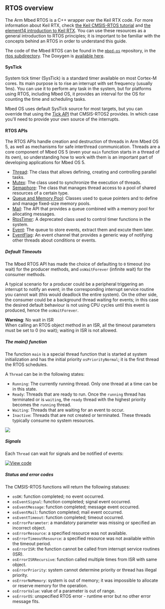<h2 id="rtos">RTOS overview</h2>

The Arm Mbed RTOS is a C++ wrapper over the Keil RTX code. For more information about Keil RTX, check [the Keil CMSIS-RTOS tutorial](https://github.com/ARM-software/CMSIS/raw/master/CMSIS/Documentation/RTX/CMSIS_RTOS_Tutorial.pdf) and [the element14 introduction to Keil RTX](https://www.element14.com/community/docs/DOC-46650/l/arm-keil-rtx-real-time-operating-system-overview). You can use these resources as a general introduction to RTOS principles; it is important to be familiar with the concepts behind an RTOS in order to understand this guide.

The code of the Mbed RTOS can be found in the [`mbed-os`](https://github.com/ARMmbed/mbed-os) repository, in the [rtos subdirectory](https://github.com/ARMmbed/mbed-os/tree/master/rtos). The Doxygen is [available here](https://docs.mbed.com/docs/mbed-os-api/en/mbed-os-5.6/api/group__rtos.html).

#### SysTick

System tick timer (SysTick) is a standard timer available on most Cortex-M cores. Its main purpose is to rise an interrupt with set frequency (usually 1ms). You can use it to perform any task in the system, but for platforms using RTOS, including Mbed OS, it provides an interval for the OS for counting the time and scheduling tasks.

Mbed OS uses default SysTick source for most targets, but you can override that using the [Tick API](http://arm-software.github.io/CMSIS_5/RTOS2/html/group__CMSIS__RTOS__TickAPI.html) that CMSIS-RTOS2 provides. In which case you'll need to provide your own source of the interrupts.

#### RTOS APIs

The RTOS APIs handle creation and destruction of threads in Arm Mbed OS 5, as well as mechanisms for safe interthread communication. Threads are a core component of Mbed OS 5 (even your `main` function starts in a thread of its own), so understanding how to work with them is an important part of developing applications for Mbed OS 5.

* [Thread](/docs/v5.4/reference/api-references.html#thread): The class that allows defining, creating and controlling parallel tasks.
* [Mutex](/docs/v5.4/reference/api-references.html#mutex): The class used to synchronize the execution of threads.
* [Semaphore](/docs/v5.4/reference/api-references.html#semaphore): The class that manages thread access to a pool of shared resources of a certain type.
* [Queue and Memory Pool](/docs/v5.4/reference/api-references.html#queue-and-memorypool): Classes used to queue pointers and to define and manage fixed-size memory pools.
* [Mail](/docs/v5.4/reference/api-references.html#mail): The API that provides a queue combined with a memory pool for allocating messages.
* [RtosTimer](/docs/v5.4/reference/api-references.html#rtostimer): A deprecated class used to control timer functions in the system.
* [Event](/docs/v5.4/reference/api-references.html#events): The queue to store events, extract them and excute them later.
* [EventFlag](https://os-doc-builder.test.mbed.com/docs/v5.4/reference/api-references.html#eventflags): An event channel that provides a generic way of notifying other threads about conditions or events.

##### Default Timeouts

The Mbed RTOS API has made the choice of defaulting to `0` timeout (no wait) for the producer methods, and `osWaitForever` (infinite wait) for the consumer methods.

A typical scenario for a producer could be a peripheral triggering an interrupt to notify an event; in the corresponding interrupt service routine you cannot wait (this would deadlock the entire system). On the other side, the consumer could be a background thread waiting for events; in this case the desired default behaviour is not using CPU cycles until this event is produced, hence the `osWaitForever`.

<span class="warnings">**Warning**: No wait in ISR </br> When calling an RTOS object method in an ISR, all the timeout parameters must be set to 0 (no wait); waiting in ISR is not allowed. </span>

##### The main() function

The function `main` is a special thread function that is started at system initialization and has the initial priority `osPriorityNormal`; it is the first thread the RTOS schedules.

A `Thread` can be in the following states:

* `Running`: The currently running thread. Only one thread at a time can be in this state.
* `Ready`: Threads that are ready to run. Once the ``running`` thread has terminated or is `waiting`, the `ready` thread with the highest priority becomes the `running` thread.
* `Waiting`: Threads that are waiting for an event to occur.
* `Inactive`: Threads that are not created or terminated. These threads typically consume no system resources.

<span class="images">![](https://s3-us-west-2.amazonaws.com/mbed-os-docs-images/thread_status.png)</span>

##### Signals

Each `Thread` can wait for signals and be notified of events:

[![View code](https://www.mbed.com/embed/?url=https://developer.mbed.org/teams/mbed_example/code/rtos_signals/)](https://developer.mbed.org/teams/mbed_example/code/rtos_signals/file/476186ff82cf/main.cpp)


##### Status and error codes

The CMSIS-RTOS functions will return the following statuses:

* `osOK`: function completed; no event occurred.
* `osEventSignal`: function completed; signal event occurred.
* `osEventMessage`: function completed; message event occurred.
* `osEventMail`: function completed; mail event occurred.
* `osEventTimeout`: function completed; timeout occurred.
* `osErrorParameter`: a mandatory parameter was missing or specified an incorrect object.
* `osErrorResource`: a specified resource was not available.
* `osErrorTimeoutResource`:  a specified resource was not available within the timeout period.
* `osErrorISR`: the function cannot be called from interrupt service routines (ISR).
* `osErrorISRRecursive`: function called multiple times from ISR with same object.
* `osErrorPriority`: system cannot determine priority or thread has illegal priority.
* `osErrorNoMemory`: system is out of memory; it was impossible to allocate or reserve memory for the operation.
* `osErrorValue`: value of a parameter is out of range.
* `osErrorOS`: unspecified RTOS error - runtime error but no other error message fits.
